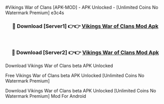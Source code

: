 #Vikings War of Clans [APK-MOD] - APK Unlocked - [Unlimited Coins No Watermark Premium] e3c4s



<div align="center">

<h3>🔴 Download [Server1] 👉👉 <a href="https://momento.my/?title=Vikings_War_of_Clans">Vikings War of Clans Mod Apk</a></h3><br>

<h3>🔴 Download [Server2] 👉👉 <a href="https://momento.my/?title=Vikings_War_of_Clans">Vikings War of Clans Mod Apk</a></h3>
</div>



Download Vikings War of Clans beta APK Unlocked

Free Vikings War of Clans beta APK Unlocked [Unlimited Coins No Watermark Premium]

Download Vikings War of Clans beta APK Unlocked [Unlimited Coins No Watermark Premium] Mod For Android
